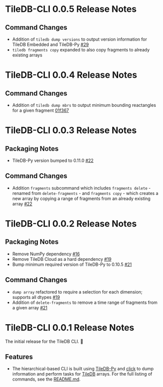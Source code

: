 # TileDB-CLI 0.0.5 Release Notes

## Command Changes
* Addition of `tiledb dump versions` to output version information for TileDB Embedded and TileDB-Py [#29](https://github.com/TileDB-Inc/TileDB-CLI/pull/29)
* `tiledb fragments copy` expanded to also copy fragments to already existing arrays []()

# TileDB-CLI 0.0.4 Release Notes

## Command Changes
* Addition of `tiledb dump mbrs` to output minimum bounding reactangles for a given fragment [01f367](https://github.com/TileDB-Inc/TileDB-CLI/commit/01f3675daa8dcc8124e02c332d18bd1d8e589da6)

# TileDB-CLI 0.0.3 Release Notes

## Packaging Notes
* TileDB-Py version bumped to 0.11.0 [#22](https://github.com/TileDB-Inc/TileDB-CLI/pull/22)

## Command Changes
* Addition `fragments` subcommand which includes `fragments delete` - renamed from `delete-fragments` - and `fragments copy` - which creates a new array by copying a range of fragments from an already existing array [#22](https://github.com/TileDB-Inc/TileDB-CLI/pull/22)

# TileDB-CLI 0.0.2 Release Notes

## Packaging Notes
* Remove NumPy dependency [#16](https://github.com/TileDB-Inc/TileDB-CLI/pull/16)
* Remove TileDB Cloud as a hard dependency [#19](https://github.com/TileDB-Inc/TileDB-CLI/pull/19)
* Bump minimum required version of TileDB-Py to 0.10.5 [#21](https://github.com/TileDB-Inc/TileDB-CLI/pull/21)

## Command Changes
* `dump array` refactored to require a selection for each dimension; supports all dtypes [#19](https://github.com/TileDB-Inc/TileDB-CLI/pull/19)
* Addition of `delete-fragments` to remove a time range of fragments from a given array [#21](https://github.com/TileDB-Inc/TileDB-CLI/pull/21)

# TileDB-CLI 0.0.1 Release Notes

The initial release for the TileDB CLI. 🥳

## Features
* The hierarchical-based CLI is built using [TileDB-Py](https://github.com/TileDB-Inc/TileDB-Py) and [click](https://click.palletsprojects.com/en/8.0.x/) to dump information and perform tasks for [TileDB](https://github.com/TileDB-Inc/TileDB) arrays. For the full listing of commands, see the [README.md](README.md).
